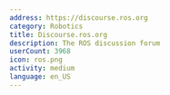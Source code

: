 ```yaml
---
address: https://discourse.ros.org
category: Robotics
title: Discourse.ros.org
description: The ROS discussion forum
userCount: 3968
icon: ros.png
activity: medium
language: en_US
---
```

